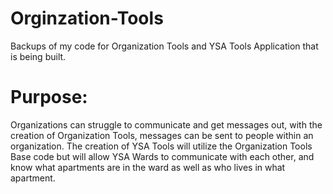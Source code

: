 # Orginzation-Tools
Backups of my code for Organization Tools and YSA Tools Application that is being built.
# Purpose:
Organizations can struggle to communicate and get messages out, with the creation of Organization Tools, messages can be sent to people within an organization.
The creation of YSA Tools will utilize the Organization Tools Base code but will allow YSA Wards to communicate with each other, and know what apartments are in the ward as well as who lives in what apartment.
